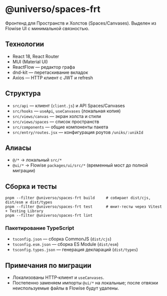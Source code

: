 # @universo/spaces-frt

Фронтенд для Пространств и Холстов (Spaces/Canvases). Выделен из Flowise UI с минимальной связностью.

## Технологии
- React 18, React Router
- MUI (Material UI)
- ReactFlow — редактор графа
- dnd-kit — перетаскивание вкладок
- Axios — HTTP клиент с JWT и refresh

## Структура
- `src/api` — клиент (`client.js`) и API Spaces/Canvases
- `src/hooks` — `useApi`, `useCanvases` (локальная копия)
- `src/views/canvas` — экран холста и стили
- `src/views/spaces` — список пространств
- `src/components` — общие компоненты пакета
- `src/entry/routes.jsx` — конфигурация роутов `/uniks/:unikId`

## Алиасы
- `@/*` → локальный `src/*`
- `@ui/*` → Flowise `packages/ui/src/*` (временный мост до полной миграции)

## Сборка и тесты
```
pnpm --filter @universo/spaces-frt build     # собирает dist/cjs, dist/esm и dist/types
pnpm --filter @universo/spaces-frt test      # юнит-тесты через Vitest + Testing Library
pnpm --filter @universo/spaces-frt lint
```

### Пакетирование TypeScript
- `tsconfig.json` — сборка CommonJS (`dist/cjs`)
- `tsconfig.esm.json` — сборка ES Module (`dist/esm`)
- `tsconfig.types.json` — генерация деклараций (`dist/types`)

## Примечания по миграции
- Локализованы HTTP‑клиент и `useCanvases`.
- Постепенно заменяем импорты `@ui/*` на локальные; после отвязки неиспользуемые файлы в Flowise будут удалены.
